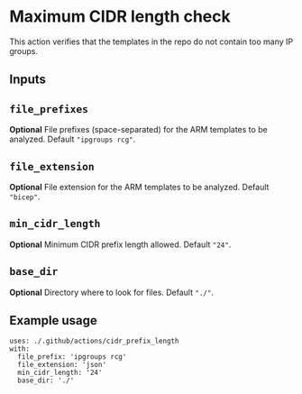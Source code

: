 # Maximum CIDR length check

This action verifies that the templates in the repo do not contain too many IP groups.

## Inputs

## `file_prefixes`

**Optional** File prefixes (space-separated) for the ARM templates to be analyzed. Default `"ipgroups rcg"`.

## `file_extension`

**Optional** File extension for the ARM templates to be analyzed. Default `"bicep"`.

## `min_cidr_length`

**Optional** Minimum CIDR prefix length allowed. Default `"24"`.

## `base_dir`

**Optional** Directory where to look for files. Default `"./"`.

## Example usage

```
uses: ./.github/actions/cidr_prefix_length
with:
  file_prefix: 'ipgroups rcg'
  file_extension: 'json'
  min_cidr_length: '24'
  base_dir: './'
```
